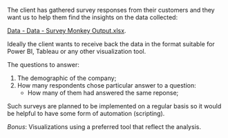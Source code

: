 The client has gathered survey responses from their customers and they want us to help them find the insights on the data collected:

[Data - Data - Survey Monkey Output.xlsx](/Data%20-%20Survey%20Monkey%20Output%20Edited.xlsx).

Ideally the client wants to receive back the data in the format suitable for Power BI, Tableau or any other visualization tool.

The questions to answer:
1. The demographic of the company;
2. How many respondents chose particular answer to a question:
	- How many of them had answered the same reponse;

Such surveys are planned to be implemented on a regular basis so it would be helpful to have some form of automation (scripting).

*Bonus*: Visualizations using a preferred tool that reflect the analysis.